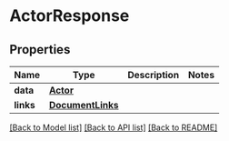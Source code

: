 # ActorResponse

## Properties
Name | Type | Description | Notes
------------ | ------------- | ------------- | -------------
**data** | [**Actor**](Actor.md) |  | 
**links** | [**DocumentLinks**](DocumentLinks.md) |  | 

[[Back to Model list]](../README.md#documentation-for-models) [[Back to API list]](../README.md#documentation-for-api-endpoints) [[Back to README]](../README.md)


